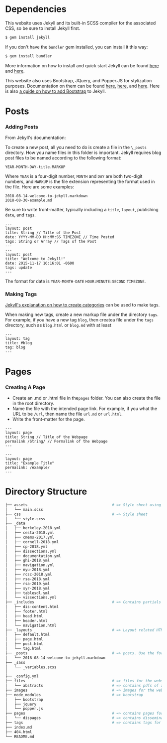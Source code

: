 # Dependencies

This website uses Jekyll and its built-in SCSS compiler for the associated CSS, so be sure to install Jekyll first.

```bash
$ gem install jekyll
```

If you don't have the `bundler` gem installed, you can install it this way:

```bash
$ gem install bundler
```

More information on how to install and quick start Jekyll can be found [here](https://jekyllrb.com/docs/installation/) and [here](https://jekyllrb.com/docs/quickstart/).

This website also uses Bootstrap, JQuery, and Popper.JS for stylization purposes. Documentation on them can be found [here](https://getbootstrap.com/docs/4.1/getting-started/introduction/), [here](https://api.jquery.com/), and [here](https://popper.js.org/popper-documentation.html). Here is also [a guide on how to add Bootstrap](https://simpleit.rocks/ruby/jekyll/tutorials/how-to-add-bootstrap-4-to-jekyll-the-right-way/) to Jekyll.

# Posts

### Adding Posts

From Jekyll's documentation:

To create a new post, all you need to do is create a file in the `\_posts` directory. How you name files in this folder is important. Jekyll requires blog post files to be named according to the following format:

```
YEAR-MONTH-DAY-title.MARKUP
```
Where `YEAR` is a four-digit number, `MONTH` and `DAY` are both two-digit numbers, and `MARKUP` is the file extension representing the format used in the file. Here are some examples:

```
2018-08-14-welcome-to-jekyll.markdown
2018-08-30-example.md
```

Be sure to write front-matter, typically including a `title`, `layout`, publishing `date`, and `tags`.

```
---
layout: post
title: String // Title of the Post
date: YYYY-MM-DD HH:MM:SS TIMEZONE // Time Posted
tags: String or Array // Tags of the Post
---
---
layout: post
title: "Welcome to Jekyll!"
date: 2015-11-17 16:16:01 -0600
tags: update
---
```

The format for date is `YEAR-MONTH-DATE` `HOUR:MINUTE:SECOND` `TIMEZONE`.

### Making Tags

[Jekyll's explanation on how to create categories](https://jekyllrb.com/docs/posts/#displaying-post-categories-or-tags) can be used to make tags.

When making new tags, create a new markup file under the directory `tags`. For example, if you have a new tag `blog`, then createa file under the `tags` directory, such as `blog.html` or `blog.md` with at least

```
---
layout: tag
title: #blog
tag: blog
---
```

# Pages

### Creating A Page

* Create an .md or .html file in the`pages` folder. You can also create the file in the root directory.
* Name the file with the intended page link. For example, if you what the URL to be `/url`, then name the file `url.md` or `url.html`.
* Write the front-matter for the page.

```
---
layout: page
title: String // Title of the Webpage
permalink /String/ // Permalink of the Webpage
---

---
layout: page
title: "Example Title"
permalink: /example/
---
```

# Directory Structure
```bash
├── assets                                      # => Style sheet using Bootstrap and SASS
│   └── main.scss 
├── css                                         # => Style sheet
│   └── style.scss 
├── _data
│   ├── berkeley-2018.yml
│   ├── cesta-2018.yml
│   ├── cmems-2017.yml
│   ├── cornell-2018.yml
│   ├── cp-2018.yml
│   ├── dissections.yml
│   ├── documentation.yml
│   ├── ghi-2018.yml
│   ├── navigation.yml
│   ├── nyu-2018.yml
│   ├── rcsc-2018.yml
│   ├── rsa-2018.yml
│   ├── rsa-2019.yml
│   ├── syr-2018.yml
│   ├── tablesdl.yml
│   └── vissections.yml
├── _includes                                   # => Contains partials that can be used in your layouts
│   ├── dis-content.html
│   ├── footer.html
│   ├── head.html
│   ├── header.html
│   └── navigation.html
├── _layouts                                    # => Layout related HTML files
│   ├── default.html
│   ├── page.html
│   ├── post.html
│   └── tag.html
├── _posts                                      # => posts. Use the format: YEAR-MONTH-DAY-title.MARKUP
│   └── 2018-08-14-welcome-to-jekyll.markdown
├── _sass
│   └── _variables.scss
│
├── _config.yml
├── files                                       # => files for the website
│   └── abstracts                               # => contains pdfs of abstracts
├── images                                      # => images for the website
├── node_modules                                # => bootstrap
│   ├── bootstrap
│   ├── jquery
│   └── popper.js
├── pages                                       # => contains pages for website
│   └── dispages                                # => contains dissemination detail pages
├── tags                                        # => contains tags for website
├── index.md
├── 404.html
└── README.md
```